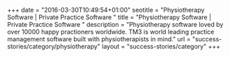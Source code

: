 +++
date = "2016-03-30T10:49:54+01:00"
seotitle = "Physiotherapy Software | Private Practice Software "
title = "Physiotherapy Software | Private Practice Software "
description = "Physiotherapy software loved by over 10000 happy practioners worldwide. TM3 is world leading practice management software built with physiotherapists in mind."
url = "success-stories/category/physiotherapy"
layout = "success-stories/category"
+++